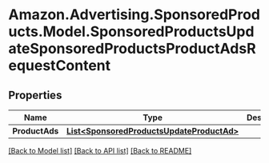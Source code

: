 # Amazon.Advertising.SponsoredProducts.Model.SponsoredProductsUpdateSponsoredProductsProductAdsRequestContent

## Properties

Name | Type | Description | Notes
------------ | ------------- | ------------- | -------------
**ProductAds** | [**List&lt;SponsoredProductsUpdateProductAd&gt;**](SponsoredProductsUpdateProductAd.md) |  | 

[[Back to Model list]](../README.md#documentation-for-models) [[Back to API list]](../README.md#documentation-for-api-endpoints) [[Back to README]](../README.md)

